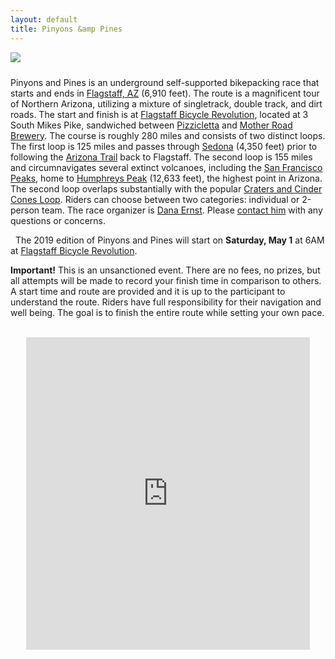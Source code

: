 ```yaml
---
layout: default
title: Pinyons &amp Pines
---
```


<img src="{{ site.baseurl }}/images/LockettMeadow.jpg" class="img-responsive img-rounded" img style="margin-bottom: 10px" />

Pinyons and Pines is an underground self-supported bikepacking race that starts and ends in [Flagstaff, AZ](https://en.wikipedia.org/wiki/Flagstaff,_Arizona) (6,910 feet). The route is a magnificent tour of Northern Arizona, utilizing a mixture of singletrack, double track, and dirt roads.  The start and finish is at [Flagstaff Bicycle Revolution](http://flagbikerev.com), located at 3 South Mikes Pike, sandwiched between [Pizzicletta](http://www.pizzicletta.com) and [Mother Road Brewery](https://www.motherroadbeer.com). The course is roughly 280 miles and consists of two distinct loops. The first loop is 125 miles and passes through [Sedona](https://en.wikipedia.org/wiki/Sedona,_Arizona) (4,350 feet) prior to following the [Arizona Trail](https://aztrail.org) back to Flagstaff.  The second loop is 155 miles and circumnavigates several extinct volcanoes, including the [San Francisco Peaks](https://en.wikipedia.org/wiki/San_Francisco_Peaks), home to [Humphreys Peak](https://en.wikipedia.org/wiki/Humphreys_Peak) (12,633 feet), the highest point in Arizona. The second loop overlaps substantially with the popular [Craters and Cinder Cones Loop](https://www.bikepackingroots.org/craters-and-cinder-cones.html). Riders can choose between two categories: individual or 2-person team. The race organizer is [Dana Ernst](http://danaernst.com). Please [contact him](mailto:ernst.tribe@gmail.com) with any questions or concerns.

<div class="row">
<div class="col-xs-2"></div>
<div class="col-xs-8">
<div class="alert alert-info" role="alert">
<i class="far fa-hand-peace"></i>&nbsp; The <a class="alert-link">2019</a> edition of Pinyons and Pines will start on <b>Saturday, May 1</b> at 6AM at <a href="http://flagbikerev.com" class="alert-link">Flagstaff Bicycle Revolution</a>.
</div>
</div>
<div class="col-xs-2"></div>
</div>

**Important!** This is an unsanctioned event. There are no fees, no prizes, but all attempts will be made to record your finish time in comparison to others. A start time and route are provided and it is up to the participant to understand the route. Riders have full responsibility for their navigation and well being. The goal is to finish the entire route while setting your own pace.

<!-- Scraps

Riders have the option of racing as an individual or as part of a 2-person team, where finish times will be listed as two different categories.

The second loop also circumnavigates [Kendrick Peak](https://en.wikipedia.org/wiki/Kendrick_Peak) (10,425 feet), [O'Leary Peak](https://en.wikipedia.org/wiki/O%27Leary_Peak) (8,919 feet), and [Mount Elden](https://en.wikipedia.org/wiki/Mount_Elden) (https://en.wikipedia.org/wiki/Mount_Elden) (9,301 feet).

Todo
- [ Arizona State Land Department Recreation Permit](https://land.az.gov/natural-resources/recreational-permits)
- Single vs duo
- Water and resupply
- Sign-up
- Trackleaders
- GPX
- Good beginner route, easier than AZT300
- Camping, where to leave car
-->

<br>

<center>
<iframe src="https://ridewithgps.com/embeds?type=route&id=29105484&sampleGraph=true" style="width: 1px; min-width: 90%; height: 500px; border: none;" scrolling="no"></iframe>
</center>

<br>
